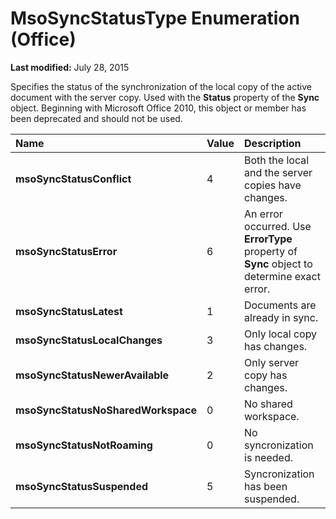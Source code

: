 
# MsoSyncStatusType Enumeration (Office)

 **Last modified:** July 28, 2015

Specifies the status of the synchronization of the local copy of the active document with the server copy. Used with the  **Status** property of the **Sync** object.
Beginning with Microsoft Office 2010, this object or member has been deprecated and should not be used.


|**Name**|**Value**|**Description**|
|:-----|:-----|:-----|
| **msoSyncStatusConflict**|4|Both the local and the server copies have changes.|
| **msoSyncStatusError**|6|An error occurred. Use  **ErrorType** property of **Sync** object to determine exact error.|
| **msoSyncStatusLatest**|1|Documents are already in sync.|
| **msoSyncStatusLocalChanges**|3|Only local copy has changes.|
| **msoSyncStatusNewerAvailable**|2|Only server copy has changes.|
| **msoSyncStatusNoSharedWorkspace**|0|No shared workspace.|
| **msoSyncStatusNotRoaming**|0|No syncronization is needed.|
| **msoSyncStatusSuspended**|5|Syncronization has been suspended.|
